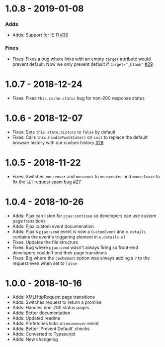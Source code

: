 # 1.0.8 - 2019-01-08

### Adds

- Adds: Support for IE 11 [#30](https://github.com/Pageworks/fuel-pjax/issues/30)

### Fixes

- Fixes: Fixes a bug where links with an empty `target` attribute would prevent default. Now we only prevent default if `target="_blank"` [#29](https://github.com/Pageworks/fuel-pjax/issues/29)

# 1.0.7 - 2018-12-24

- Fixes: Fixes `this.cache.status` bug for non-200 response status

# 1.0.6 - 2018-12-07

- Fixes: Sets `this.state.history` to `false` by default
- Fixes: Calls `this.handlePushState()` on `init` to replace the default browser history with our custom history [#28](https://github.com/Pageworks/fuel-pjax/issues/28)

# 1.0.5 - 2018-11-22

- Fixes: Switches `mouseover` and `mouseout` to `mouseenter` and `mouseleave` to fix the `GET` request spam bug [#27](https://github.com/Pageworks/fuel-pjax/issues/27)

# 1.0.4 - 2018-10-26

- Adds: Pjax can listen for `pjax:continue` so developers can use custom page transitions
- Adds: Pjax custom event documenation
- Adds: Pjax's `pjax:send` event is now a `CustomEvent` and `e.details` contains the event's triggering element in `e.details.el`
- Fixes: Updates the file structure
- Fixes: Bug where `pjax:send` wasn't always firing so front-end developers couldn't end their page transitions
- Fixes: Big where the `cacheBust` option was always adding a `?` to the request even when set to `false`

# 1.0.0 - 2018-10-16

- Adds: XMLHttpRequest page transitions
- Adds: Switches request to return a promise
- Adds: Handles non-200 status pages
- Adds: Better documentation
- Adds: Updated readme
- Adds: Prefetches links on `mouseover` event
- Adds: Better 'Prevent Default' checks
- Adds: Converted to Typescript
- Adds: New changelog
